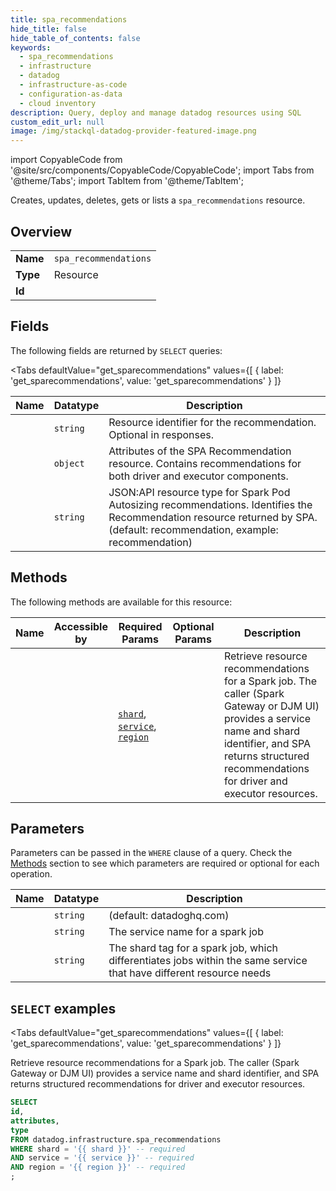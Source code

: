 ```yaml
--- 
title: spa_recommendations
hide_title: false
hide_table_of_contents: false
keywords:
  - spa_recommendations
  - infrastructure
  - datadog
  - infrastructure-as-code
  - configuration-as-data
  - cloud inventory
description: Query, deploy and manage datadog resources using SQL
custom_edit_url: null
image: /img/stackql-datadog-provider-featured-image.png
---
```


import CopyableCode from '@site/src/components/CopyableCode/CopyableCode';
import Tabs from '@theme/Tabs';
import TabItem from '@theme/TabItem';

Creates, updates, deletes, gets or lists a <code>spa_recommendations</code> resource.

## Overview
<table><tbody>
<tr><td><b>Name</b></td><td><code>spa_recommendations</code></td></tr>
<tr><td><b>Type</b></td><td>Resource</td></tr>
<tr><td><b>Id</b></td><td><CopyableCode code="datadog.infrastructure.spa_recommendations" /></td></tr>
</tbody></table>

## Fields

The following fields are returned by `SELECT` queries:

<Tabs
    defaultValue="get_sparecommendations"
    values={[
        { label: 'get_sparecommendations', value: 'get_sparecommendations' }
    ]}
>
<TabItem value="get_sparecommendations">

<table>
<thead>
    <tr>
    <th>Name</th>
    <th>Datatype</th>
    <th>Description</th>
    </tr>
</thead>
<tbody>
<tr>
    <td><CopyableCode code="id" /></td>
    <td><code>string</code></td>
    <td>Resource identifier for the recommendation. Optional in responses.</td>
</tr>
<tr>
    <td><CopyableCode code="attributes" /></td>
    <td><code>object</code></td>
    <td>Attributes of the SPA Recommendation resource. Contains recommendations for both driver and executor components.</td>
</tr>
<tr>
    <td><CopyableCode code="type" /></td>
    <td><code>string</code></td>
    <td>JSON:API resource type for Spark Pod Autosizing recommendations. Identifies the Recommendation resource returned by SPA. (default: recommendation, example: recommendation)</td>
</tr>
</tbody>
</table>
</TabItem>
</Tabs>

## Methods

The following methods are available for this resource:

<table>
<thead>
    <tr>
    <th>Name</th>
    <th>Accessible by</th>
    <th>Required Params</th>
    <th>Optional Params</th>
    <th>Description</th>
    </tr>
</thead>
<tbody>
<tr>
    <td><a href="#get_sparecommendations"><CopyableCode code="get_sparecommendations" /></a></td>
    <td><CopyableCode code="select" /></td>
    <td><a href="#parameter-shard"><code>shard</code></a>, <a href="#parameter-service"><code>service</code></a>, <a href="#parameter-region"><code>region</code></a></td>
    <td></td>
    <td>Retrieve resource recommendations for a Spark job. The caller (Spark Gateway or DJM UI) provides a service name and shard identifier, and SPA returns structured recommendations for driver and executor resources.</td>
</tr>
</tbody>
</table>

## Parameters

Parameters can be passed in the `WHERE` clause of a query. Check the [Methods](#methods) section to see which parameters are required or optional for each operation.

<table>
<thead>
    <tr>
    <th>Name</th>
    <th>Datatype</th>
    <th>Description</th>
    </tr>
</thead>
<tbody>
<tr id="parameter-region">
    <td><CopyableCode code="region" /></td>
    <td><code>string</code></td>
    <td>(default: datadoghq.com)</td>
</tr>
<tr id="parameter-service">
    <td><CopyableCode code="service" /></td>
    <td><code>string</code></td>
    <td>The service name for a spark job</td>
</tr>
<tr id="parameter-shard">
    <td><CopyableCode code="shard" /></td>
    <td><code>string</code></td>
    <td>The shard tag for a spark job, which differentiates jobs within the same service that have different resource needs</td>
</tr>
</tbody>
</table>

## `SELECT` examples

<Tabs
    defaultValue="get_sparecommendations"
    values={[
        { label: 'get_sparecommendations', value: 'get_sparecommendations' }
    ]}
>
<TabItem value="get_sparecommendations">

Retrieve resource recommendations for a Spark job. The caller (Spark Gateway or DJM UI) provides a service name and shard identifier, and SPA returns structured recommendations for driver and executor resources.

```sql
SELECT
id,
attributes,
type
FROM datadog.infrastructure.spa_recommendations
WHERE shard = '{{ shard }}' -- required
AND service = '{{ service }}' -- required
AND region = '{{ region }}' -- required
;
```
</TabItem>
</Tabs>
